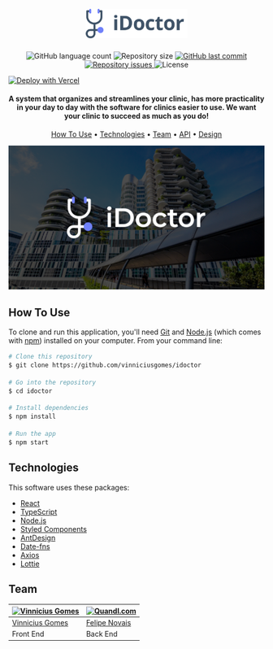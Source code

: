 
<h1 align="center">
  <br>
  <a href="https://idoctor.vercel.app"><img src=".github/logo.svg" alt="logo" width="200"></a>
  <br>
</h1>

<p align="center">
  <img alt="GitHub language count" src="https://img.shields.io/github/languages/count/vinniciusgomes/idoctor">

  <img alt="Repository size" src="https://img.shields.io/github/repo-size/vinniciusgomes/idoctor">

  <a href="https://github.com/vinniciusgomes/idoctor/commits/master">
    <img alt="GitHub last commit" src="https://img.shields.io/github/last-commit/vinniciusgomes/idoctor">
  </a>

  <a href="https://github.com/vinniciusgomes/idoctor/issues">
    <img alt="Repository issues" src="https://img.shields.io/github/issues/vinniciusgomes/idoctor.svg">
  </a>

  <img alt="License" src="https://img.shields.io/badge/license-MIT-brightgreen">
</p>

[![Deploy with Vercel](https://vercel.com/button)](https://vercel.com/new/git/external?repository-url=https%3A%2F%2Fgithub.com%2Fvercel%2Fnext.js%2Ftree%2Fcanary%2Fexamples%2Fhello-world)

<h4 align="center">A system that organizes and streamlines your clinic, has more practicality in your day to day with the software for clinics easier to use. We want your clinic to succeed as much as you do!</h4>

<p align="center">
  <a href="#how-to-use">How To Use</a> •
  <a href="#technologies">Technologies</a> •
  <a href="#team">Team</a> •
  <a href="https://github.com/vinniciusgomes/idoctor-api">API</a> •
  <a href="https://xd.adobe.com/view/04daba29-d4ec-4c17-b03f-80bd5df2362c-5189/?fullscreen">Design</a> 
</p>

![screenshot](.github/idoctor.png)

## How To Use

To clone and run this application, you'll need [Git](https://git-scm.com) and [Node.js](https://nodejs.org/en/download/) (which comes with [npm](http://npmjs.com)) installed on your computer. From your command line:

```bash
# Clone this repository
$ git clone https://github.com/vinniciusgomes/idoctor

# Go into the repository
$ cd idoctor

# Install dependencies
$ npm install

# Run the app
$ npm start
```

## Technologies 

This software uses these packages:

- [React](https://reactjs.org/)
- [TypeScript](http://typescriptlang.org/)
- [Node.js](https://nodejs.org/)
- [Styled Components](https://styled-components.com/)
- [AntDesign](https://ant.design/)
- [Date-fns](https://date-fns.org/)
- [Axios](https://github.com/axios/axios)
- [Lottie](https://airbnb.design/lottie/)

## Team

[![Vinnicius Gomes](https://avatars1.githubusercontent.com/u/28509313?v=3&s=144)](https://github.com/vinniciusgomes)  | [![Quandl.com](https://avatars1.githubusercontent.com/u/15986485?v=3&s=144)](https://github.com/felipens/)
---|---
[Vinnicius Gomes ](https://github.com/vinniciusgomes) |[Felipe Novais](https://github.com/felipens)
Front End | Back End
